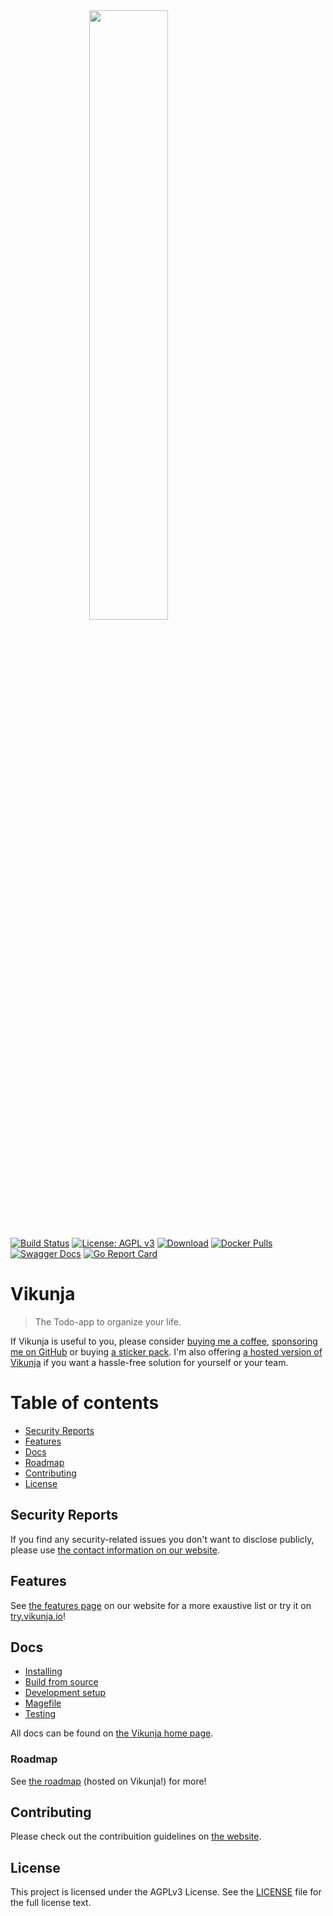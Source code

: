 <img src="https://vikunja.io/images/vikunja-logo.svg" alt="" style="display: block;width: 50%;margin: 0 auto;" width="50%"/>

[![Build Status](https://drone.kolaente.de/api/badges/vikunja/vikunjaa/status.svg)](https://drone.kolaente.de/vikunja/vikunja)
[![License: AGPL v3](https://img.shields.io/badge/License-AGPL%20v3-blue.svg)](LICENSE)
[![Download](https://img.shields.io/badge/download-v0.23.0-brightgreen.svg)](https://dl.vikunja.io)
[![Docker Pulls](https://img.shields.io/docker/pulls/vikunja/vikunja.svg)](https://hub.docker.com/r/vikunja/vikunja/)
[![Swagger Docs](https://img.shields.io/badge/swagger-docs-brightgreen.svg)](https://try.vikunja.io/api/v1/docs)
[![Go Report Card](https://goreportcard.com/badge/kolaente.dev/vikunja/vikunja)](https://goreportcard.com/report/kolaente.dev/vikunja/vikunja)

# Vikunja

> The Todo-app to organize your life.

If Vikunja is useful to you, please consider [buying me a coffee](https://www.buymeacoffee.com/kolaente), [sponsoring me on GitHub](https://github.com/sponsors/kolaente) or buying [a sticker pack](https://vikunja.cloud/stickers).
I'm also offering [a hosted version of Vikunja](https://vikunja.cloud/) if you want a hassle-free solution for yourself or your team.

# Table of contents

* [Security Reports](#security-reports)
* [Features](#features)
* [Docs](#docs)
* [Roadmap](#roadmap)
* [Contributing](#contributing)
* [License](#license)

## Security Reports

If you find any security-related issues you don't want to disclose publicly, please use [the contact information on our website](https://vikunja.io/contact/#security).

## Features

See [the features page](https://vikunja.io/features/) on our website for a more exaustive list or 
try it on [try.vikunja.io](https://try.vikunja.io)!

## Docs

* [Installing](https://vikunja.io/docs/installing/)
* [Build from source](https://vikunja.io/docs/build-from-sources/)
* [Development setup](https://vikunja.io/docs/development/)
* [Magefile](https://vikunja.io/docs/magefile/)
* [Testing](https://vikunja.io/docs/testing/)

All docs can be found on [the Vikunja home page](https://vikunja.io/docs/).

### Roadmap

See [the roadmap](https://my.vikunja.cloud/share/QFyzYEmEYfSyQfTOmIRSwLUpkFjboaBqQCnaPmWd/auth) (hosted on Vikunja!) for more!

## Contributing

Please check out the contribuition guidelines on [the website](https://vikunja.io/docs/development/).

## License

This project is licensed under the AGPLv3 License. See the [LICENSE](LICENSE) file for the full license text.